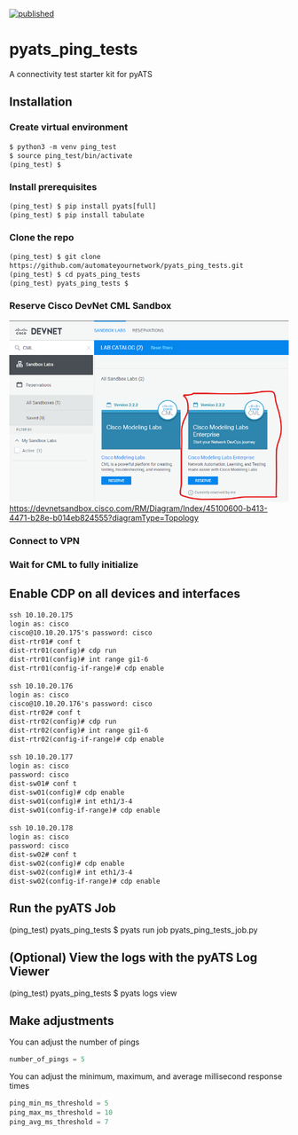 [![published](https://static.production.devnetcloud.com/codeexchange/assets/images/devnet-published.svg)](https://developer.cisco.com/codeexchange/github/repo/automateyournetwork/pyats_ping_tests)

# pyats_ping_tests
A connectivity test starter kit for pyATS

## Installation

### Create virtual environment
```console
$ python3 -m venv ping_test
$ source ping_test/bin/activate
(ping_test) $
```

### Install prerequisites
```console
(ping_test) $ pip install pyats[full]
(ping_test) $ pip install tabulate
```

### Clone the repo
``` console
(ping_test) $ git clone https://github.com/automateyournetwork/pyats_ping_tests.git
(ping_test) $ cd pyats_ping_tests
(ping_test) pyats_ping_tests $ 
```

### Reserve Cisco DevNet CML Sandbox
![Cisco Modeling Labs Enterprise](images/CiscoModelingLabsEnterprise.png)
https://devnetsandbox.cisco.com/RM/Diagram/Index/45100600-b413-4471-b28e-b014eb824555?diagramType=Topology

### Connect to VPN 
### Wait for CML to fully initialize 

## Enable CDP on all devices and interfaces
```console
ssh 10.10.20.175
login as: cisco
cisco@10.10.20.175's password: cisco
dist-rtr01# conf t
dist-rtr01(config)# cdp run
dist-rtr01(config)# int range gi1-6
dist-rtr01(config-if-range)# cdp enable

ssh 10.10.20.176
login as: cisco
cisco@10.10.20.176's password: cisco
dist-rtr02# conf t
dist-rtr02(config)# cdp run
dist-rtr02(config)# int range gi1-6
dist-rtr02(config-if-range)# cdp enable

ssh 10.10.20.177
login as: cisco
password: cisco
dist-sw01# conf t
dist-sw01(config)# cdp enable
dist-sw01(config)# int eth1/3-4
dist-sw01(config-if-range)# cdp enable

ssh 10.10.20.178
login as: cisco
password: cisco
dist-sw02# conf t
dist-sw02(config)# cdp enable
dist-sw02(config)# int eth1/3-4
dist-sw02(config-if-range)# cdp enable
```

## Run the pyATS Job 
(ping_test) pyats_ping_tests $ pyats run job pyats_ping_tests_job.py

## (Optional) View the logs with the pyATS Log Viewer
(ping_test) pyats_ping_tests $ pyats logs view

## Make adjustments
You can adjust the number of pings 

```python
number_of_pings = 5
```

You can adjust the minimum, maximum, and average millisecond response times

```python
ping_min_ms_threshold = 5
ping_max_ms_threshold = 10
ping_avg_ms_threshold = 7
```
